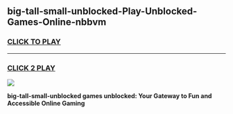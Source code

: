 
## big-tall-small-unblocked-Play-Unblocked-Games-Online-nbbvm
<h3>
<a href="https://premium76.site?title=big-tall-small-unblocked&ref=25A">CLICK TO PLAY</a></h3>
<hr>

<h3>
<a href="https://premium76.site?title=big-tall-small-unblocked&ref=25A">CLICK 2 PLAY</a>
  
</h3>

<a href="https://premium76.site?title=big-tall-small-unblocked&ref=25A"><img src="https://clearcache.store/games.png"></a>


**big-tall-small-unblocked games unblocked: Your Gateway to Fun and Accessible Online Gaming**
